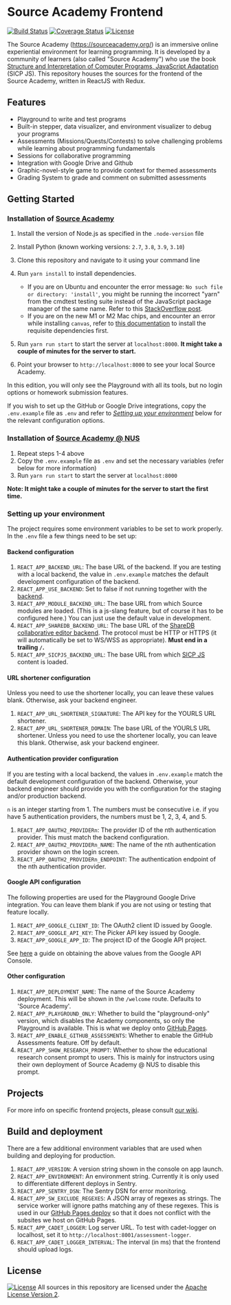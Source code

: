 # Source Academy Frontend

[![Build Status](https://travis-ci.org/source-academy/frontend.svg?branch=master)](https://travis-ci.org/source-academy/frontend)
[![Coverage Status](https://coveralls.io/repos/github/source-academy/frontend/badge.svg?branch=master)](https://coveralls.io/github/source-academy/frontend?branch=master)
[![License](https://img.shields.io/github/license/source-academy/frontend)](https://github.com/source-academy/frontend/blob/master/LICENSE)

The Source Academy (<https://sourceacademy.org/>) is an immersive online experiential environment for learning programming. It is developed by a community of learners (also called "Source Academy") who use the book [Structure and Interpretation of Computer Programs, JavaScript Adaptation](https://sourceacademy.org/sicpjs) (SICP JS). This repository houses the sources for the frontend of the Source Academy, written in ReactJS with Redux.

## Features

- Playground to write and test programs
- Built-in stepper, data visualizer, and environment visualizer to debug your programs
- Assessments (Missions/Quests/Contests) to solve challenging problems while learning about programming fundamentals
- Sessions for collaborative programming
- Integration with Google Drive and Github
- Graphic-novel-style game to provide context for themed assessments
- Grading System to grade and comment on submitted assessments

## Getting Started

### Installation of [Source Academy](https://source-academy.github.io/)

1. Install the version of Node.js as specified in the `.node-version` file

1. Install Python (known working versions: `2.7`, `3.8`, `3.9`, `3.10`)

1. Clone this repository and navigate to it using your command line

1. Run `yarn install` to install dependencies.

   - If you are on Ubuntu and encounter the error message: `No such file or directory: 'install'`, you might be running the incorrect "yarn" from the cmdtest testing suite instead of the JavaScript package manager of the same name. Refer to this [StackOverflow post](https://stackoverflow.com/questions/46013544/yarn-install-command-error-no-such-file-or-directory-install).
   - If you are on the new M1 or M2 Mac chips, and encounter an error while installing `canvas`, refer to [this documentation](https://github.com/Automattic/node-canvas/wiki/Installation:-Mac-OS-X#homebrew) to install the requisite dependencies first.

1. Run `yarn run start` to start the server at `localhost:8000`. **It might take a couple of minutes for the server to start.**

1. Point your browser to `http://localhost:8000` to see your local Source Academy.

In this edition, you will only see the Playground with all its tools, but no login options or homework submission features.

If you wish to set up the GitHub or Google Drive integrations, copy the `.env.example` file as `.env` and refer to [_Setting up your environment_](#setting-up-your-environment) below for the relevant configuration options.

### Installation of [Source Academy @ NUS](https://sourceacademy.nus.edu.sg)

1. Repeat steps 1-4 above
1. Copy the `.env.example` file as `.env` and set the necessary variables (refer below for more information)
1. Run `yarn run start` to start the server at `localhost:8000`

**Note: It might take a couple of minutes for the server to start the first time.**

### Setting up your environment

The project requires some environment variables to be set to work properly. In the `.env` file a few things need to be set up:

#### Backend configuration

1. `REACT_APP_BACKEND_URL`: The base URL of the backend. If you are testing with a local backend, the value in `.env.example` matches the default development configuration of the backend.
1. `REACT_APP_USE_BACKEND`: Set to false if not running together with the [backend](https://github.com/source-academy/backend).
1. `REACT_APP_MODULE_BACKEND_URL`: The base URL from which Source modules are loaded. (This is a js-slang feature, but of course it has to be configured here.) You can just use the default value in development.
1. `REACT_APP_SHAREDB_BACKEND_URL`: The base URL of the [ShareDB collaborative editor backend](https://github.com/source-academy/sharedb-ace-backend). The protocol must be HTTP or HTTPS (it will automatically be set to WS/WSS as appropriate). **Must end in a trailing `/`.**
1. `REACT_APP_SICPJS_BACKEND_URL`: The base URL from which [SICP JS](https://github.com/source-academy/sicp) content is loaded.

#### URL shortener configuration

Unless you need to use the shortener locally, you can leave these values blank. Otherwise, ask your backend engineer.

1. `REACT_APP_URL_SHORTENER_SIGNATURE`: The API key for the YOURLS URL shortener.
1. `REACT_APP_URL_SHORTENER_DOMAIN`: The base URL of the YOURLS URL shortener. Unless you need to use the shortener locally, you can leave this blank. Otherwise, ask your backend engineer.

#### Authentication provider configuration

If you are testing with a local backend, the values in `.env.example` match the default development configuration of the backend. Otherwise, your backend engineer should provide you with the configuration for the staging and/or production backend.

`n` is an integer starting from 1. The numbers must be consecutive i.e. if you have 5 authentication providers, the numbers must be 1, 2, 3, 4, and 5.

1. `REACT_APP_OAUTH2_PROVIDERn`: The provider ID of the nth authentication provider. This must match the backend configuration.
1. `REACT_APP_OAUTH2_PROVIDERn_NAME`: The name of the nth authentication provider shown on the login screen.
1. `REACT_APP_OAUTH2_PROVIDERn_ENDPOINT`: The authentication endpoint of the nth authentication provider.

#### Google API configuration

The following properties are used for the Playground Google Drive integration. You can leave them blank if you are not using or testing that feature locally.

1. `REACT_APP_GOOGLE_CLIENT_ID`: The OAuth2 client ID issued by Google.
1. `REACT_APP_GOOGLE_API_KEY`: The Picker API key issued by Google.
1. `REACT_APP_GOOGLE_APP_ID`: The project ID of the Google API project.

See [here](https://github.com/source-academy/frontend/wiki/Google-Drive-Persistence) a guide on obtaining the above values from the Google API Console.

#### Other configuration

1. `REACT_APP_DEPLOYMENT_NAME`: The name of the Source Academy deployment. This will be shown in the `/welcome` route. Defaults to 'Source Academy'.
1. `REACT_APP_PLAYGROUND_ONLY`: Whether to build the "playground-only" version, which disables the Academy components, so only the Playground is available. This is what we deploy onto [GitHub Pages](https://source-academy.github.io).
1. `REACT_APP_ENABLE_GITHUB_ASSESSMENTS`: Whether to enable the GitHub Assessments feature. Off by default.
1. `REACT_APP_SHOW_RESEARCH_PROMPT`: Whether to show the educational research consent prompt to users. This is mainly for instructors using their own deployment of Source Academy @ NUS to disable this prompt.

## Projects

For more info on specific frontend projects, please consult [our wiki](https://github.com/source-academy/frontend/wiki).

## Build and deployment

There are a few additional environment variables that are used when building and deploying for production.

1. `REACT_APP_VERSION`: A version string shown in the console on app launch.
1. `REACT_APP_ENVIRONMENT`: An environment string. Currently it is only used to differentiate different deploys in Sentry.
1. `REACT_APP_SENTRY_DSN`: The Sentry DSN for error monitoring.
1. `REACT_APP_SW_EXCLUDE_REGEXES`: A JSON array of regexes as strings. The service worker will ignore paths matching any of these regexes. This is used in our [GitHub Pages deploy](https://source-academy.github.io) so that it does not conflict with the subsites we host on GitHub Pages.
1. `REACT_APP_CADET_LOGGER`: Log server URL. To test with cadet-logger on localhost, set it to `http://localhost:8001/assessment-logger`.
1. `REACT_APP_CADET_LOGGER_INTERVAL`: The interval (in ms) that the frontend should upload logs.

## License

[![License](https://img.shields.io/badge/License-Apache%202.0-blue.svg)](https://opensource.org/licenses/Apache-2.0)
All sources in this repository are licensed under the [Apache License Version 2][apache2].

[apache2]: https://www.apache.org/licenses/LICENSE-2.0.txt

